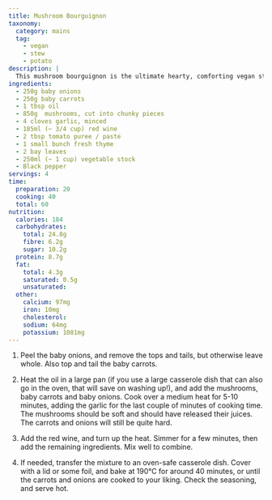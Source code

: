```yaml
---
title: Mushroom Bourguignon
taxonomy:
  category: mains
  tag:
    - vegan
    - stew
    - potato
description: |
  This mushroom bourguignon is the ultimate hearty, comforting vegan stew (and it's also surprisingly low calorie!).
ingredients:
  - 250g baby onions
  - 250g baby carrots
  - 1 tbsp oil
  - 850g  mushrooms, cut into chunky pieces
  - 4 cloves garlic, minced
  - 185ml (~ 3/4 cup) red wine
  - 2 tbsp tomato puree / paste
  - 1 small bunch fresh thyme
  - 2 bay leaves
  - 250ml (~ 1 cup) vegetable stock
  - Black pepper
servings: 4
time:
  preparation: 20
  cooking: 40
  total: 60
nutrition:
  calories: 184
  carbohydrates:
    total: 24.8g
    fibre: 6.2g
    sugar: 10.2g
  protein: 8.7g
  fat:
    total: 4.3g
    saturated: 0.5g
    unsaturated:
  other:
    calcium: 97mg
    iron: 10mg
    cholesterol:
    sodium: 64mg
    potassium: 1081mg
---
```


1. Peel the baby onions, and remove the tops and tails, but otherwise leave whole. Also top and tail the baby carrots.

2. Heat the oil in a large pan (if you use a large casserole dish that can also go in the oven, that will save on washing up!), and add the mushrooms, baby carrots and baby onions. Cook over a medium heat for 5-10 minutes, adding the garlic for the last couple of minutes of cooking time. The mushrooms should be soft and should have released their juices. The carrots and onions will still be quite hard.

3. Add the red wine, and turn up the heat. Simmer for a few minutes, then add the remaining ingredients. Mix well to combine.

4. If needed, transfer the mixture to an oven-safe casserole dish. Cover with a lid or some foil, and bake at 190°C for around 40 minutes, or until the carrots and onions are cooked to your liking. Check the seasoning, and serve hot.
